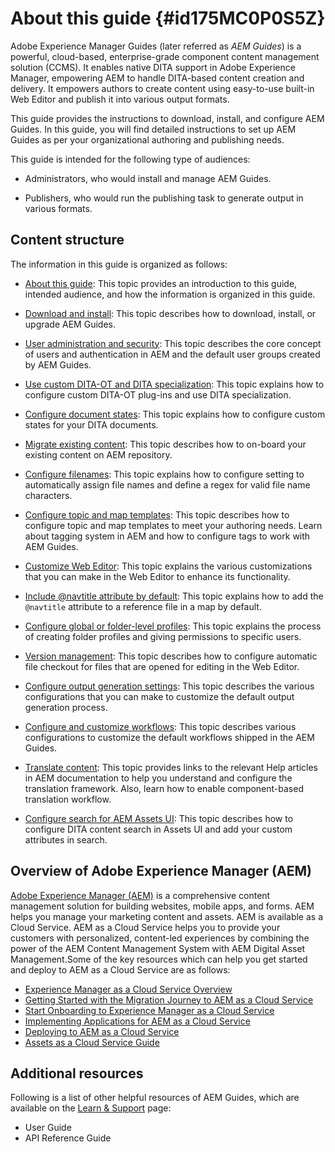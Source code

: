 # About this guide {#id175MC0P0S5Z}

Adobe Experience Manager Guides \(later referred as *AEM Guides*\) is a powerful, cloud-based, enterprise-grade component content management solution \(CCMS\). It enables native DITA support in Adobe Experience Manager, empowering AEM to handle DITA-based content creation and delivery. It empowers authors to create content using easy-to-use built-in Web Editor and publish it into various output formats.

This guide provides the instructions to download, install, and configure AEM Guides. In this guide, you will find detailed instructions to set up AEM Guides as per your organizational authoring and publishing needs.

This guide is intended for the following type of audiences:

-   Administrators, who would install and manage AEM Guides.

-   Publishers, who would run the publishing task to generate output in various formats.


## Content structure 

The information in this guide is organized as follows:

-   [About this guide](#id175MC0P0S5Z): This topic provides an introduction to this guide, intended audience, and how the information is organized in this guide.

-   [Download and install](download-install.md#): This topic describes how to download, install, or upgrade AEM Guides.

-   [User administration and security](user-admin-sec.md#): This topic describes the core concept of users and authentication in AEM and the default user groups created by AEM Guides.

-   [Use custom DITA-OT and DITA specialization](dita-ot-specialization.md#): This topic explains how to configure custom DITA-OT plug-ins and use DITA specialization.

-   [Configure document states](customize_doc_state.md#): This topic explains how to configure custom states for your DITA documents.

-   [Migrate existing content](migrate-content.md#): This topic describes how to on-board your existing content on AEM repository.

-   [Configure filenames](conf-file-names.md#): This topic explains how to configure setting to automatically assign file names and define a regex for valid file name characters.

-   [Configure topic and map templates](conf-template-tags.md#): This topic describes how to configure topic and map templates to meet your authoring needs. Learn about tagging system in AEM and how to configure tags to work with AEM Guides.

-   [Customize Web Editor](conf-web-editor.md#): This topic explains the various customizations that you can make in the Web Editor to enhance its functionality.

-   [Include @navtitle attribute by default](auto-add-navtitle.md#): This topic explains how to add the `@navtitle` attribute to a reference file in a map by default.

-   [Configure global or folder-level profiles](conf-folder-level.md#): This topic explains the process of creating folder profiles and giving permissions to specific users.

-   [Version management](version-management.md#): This topic describes how to configure automatic file checkout for files that are opened for editing in the Web Editor.

-   [Configure output generation settings](conf-output-generation.md#): This topic describes the various configurations that you can make to customize the default output generation process.

-   [Configure and customize workflows](customize-workflows.md#): This topic describes various configurations to customize the default workflows shipped in the AEM Guides.

-   [Translate content](translation.md#): This topic provides links to the relevant Help articles in AEM documentation to help you understand and configure the translation framework. Also, learn how to enable component-based translation workflow.

-   [Configure search for AEM Assets UI](conf-dita-search.md#): This topic describes how to configure DITA content search in Assets UI and add your custom attributes in search.


## Overview of Adobe Experience Manager \(AEM\) 

[Adobe Experience Manager \(AEM\)](https://business.adobe.com/products/experience-manager/adobe-experience-manager.html) is a comprehensive content management solution for building websites, mobile apps, and forms. AEM helps you manage your marketing content and assets. AEM is available as a Cloud Service. AEM as a Cloud Service helps you to provide your customers with personalized, content-led experiences by combining the power of the AEM Content Management System with AEM Digital Asset Management.Some of the key resources which can help you get started and deploy to AEM as a Cloud Service are as follows:

-   [Experience Manager as a Cloud Service Overview](https://experienceleague.adobe.com/docs/experience-manager-cloud-service/content/home.html?lang=en)
-   [Getting Started with the Migration Journey to AEM as a Cloud Service](https://experienceleague.adobe.com/docs/experience-manager-cloud-service/content/migration-journey/getting-started.html?lang=en)
-   [Start Onboarding to Experience Manager as a Cloud Service](https://experienceleague.adobe.com/docs/experience-manager-cloud-service/content/onboarding/home.html?lang=enhttps://experienceleague.adobe.com/docs/experience-manager-cloud-service/moving/home.html?lang=en)
-   [Implementing Applications for AEM as a Cloud Service](https://experienceleague.adobe.com/docs/experience-manager-cloud-service/implementing/home.html?lang=en)
-   [Deploying to AEM as a Cloud Service](https://experienceleague.adobe.com/docs/experience-manager-cloud-service/content/implementing/deploying/overview.html?lang=en)
-   [Assets as a Cloud Service Guide](https://experienceleague.adobe.com/docs/experience-manager-cloud-service/content/assets/home.html?lang=en)

## Additional resources 

Following is a list of other helpful resources of AEM Guides, which are available on the [Learn & Support](https://helpx.adobe.com/support/xml-documentation-for-experience-manager.html) page:

-   User Guide
-   API Reference Guide

